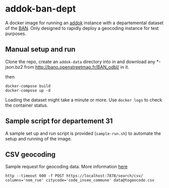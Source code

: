 # addok-ban-dept

A docker image for running an [addok](https://github.com/addok/addok)  instance with a departemental dataset of the [BAN](http://adresse.data.gouv.fr/). Only designed to rapidly deploy a geocoding instance for test purposes.

## Manual setup and run

Clone the repo, create an `addok-data` directory into in and download any *-json.bz2 from http://bano.openstreetmap.fr/BAN_odbl/ in it.

then

```
docker-compose build
docker-compose up -d
```
Loading the dataset might take a minute or more. Use `docker logs` to check the container status.

## Sample script for departement 31

A sample set up and run script is provided (`sample-run.sh`) to automate the setup and running of the image.

## CSV geocoding

Sample request for geocoding data. More information [here](https://github.com/addok/addok-csv)

```
http --timeout 600 -f POST https://localhost:7878/search/csv/ columns='nom_rue' citycode='code_insee_commune' data@togeocode.csv
```
